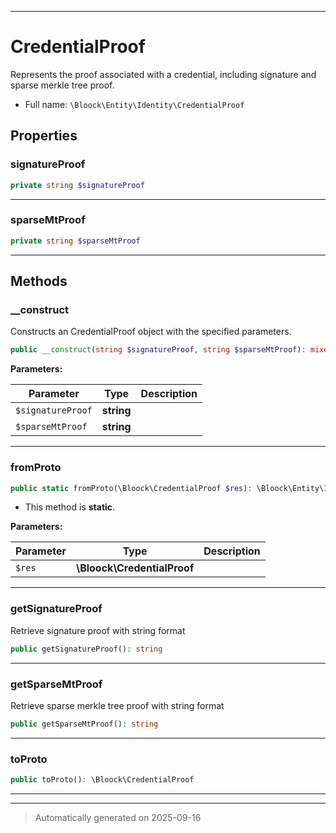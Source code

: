 ***

# CredentialProof

Represents the proof associated with a credential, including signature and sparse merkle tree proof.



* Full name: `\Bloock\Entity\Identity\CredentialProof`



## Properties


### signatureProof



```php
private string $signatureProof
```






***

### sparseMtProof



```php
private string $sparseMtProof
```






***

## Methods


### __construct

Constructs an CredentialProof object with the specified parameters.

```php
public __construct(string $signatureProof, string $sparseMtProof): mixed
```








**Parameters:**

| Parameter | Type | Description |
|-----------|------|-------------|
| `$signatureProof` | **string** |  |
| `$sparseMtProof` | **string** |  |





***

### fromProto



```php
public static fromProto(\Bloock\CredentialProof $res): \Bloock\Entity\Identity\CredentialProof
```



* This method is **static**.




**Parameters:**

| Parameter | Type | Description |
|-----------|------|-------------|
| `$res` | **\Bloock\CredentialProof** |  |





***

### getSignatureProof

Retrieve signature proof with string format

```php
public getSignatureProof(): string
```












***

### getSparseMtProof

Retrieve sparse merkle tree proof with string format

```php
public getSparseMtProof(): string
```












***

### toProto



```php
public toProto(): \Bloock\CredentialProof
```












***


***
> Automatically generated on 2025-09-16
